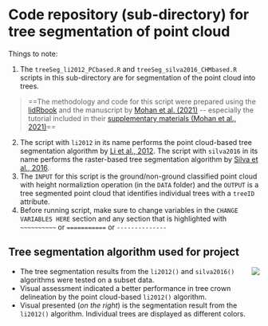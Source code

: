 # Code repository (sub-directory) for tree segmentation of point cloud

Things to note:
1. The `treeSeg_li2012_PCbased.R` and `treeSeg_silva2016_CHMbased.R` scripts in this sub-directory are for segmentation of the point cloud into trees. 
> ==The methodology and code for this script were prepared using the [lidRbook](https://r-lidar.github.io/lidRbook/chm.html) and the manuscript by [Mohan et al. (2021)](https://www.degruyter.com/document/doi/10.1515/geo-2020-0290/html?lang=en) -- especially the tutorial included in their [supplementary materials (Mohan et al., 2021)](https://www.degruyter.com/document/doi/10.1515/geo-2020-0290/downloadAsset/suppl/geo-2020-0290_sm.pdf)==
2. The script with `li2012` in its name performs the point cloud-based tree segmentation algorithm by [Li et al., 2012](https://www.ingentaconnect.com/content/asprs/pers/2012/00000078/00000001/art00006;jsessionid=1w3c8p4z49t5g.x-ic-live-02). The script with `silva2016` in its name performs the raster-based tree segmentation algorithm by [Silva et al., 2016](https://www.tandfonline.com/doi/full/10.1080/07038992.2016.1196582).
3. The `INPUT` for this script is the ground/non-ground classified point cloud with height normaliztion operation  (in the `DATA` folder) and the `OUTPUT` is a tree segmented point cloud that identifies individual trees with a `treeID` attribute. 
4. Before running script, make sure to change variables in the `CHANGE VARIABLES HERE` section and any section that is highlighted with `~~~~~~~~~~` or `===========` or `--------------` 

## Tree segmentation algorithm used for project

<img align="right" src="../../docs/treeSeg.gif">

* The tree segmentation results from the `li2012()` and `silva2016()` algorithms were tested on a subset data.  
* Visual assessment indicated a better performance in tree crown delineation by the point cloud-based `li2012()` algorithm.  
* Visual presented (*on the right*) is the segmentation result from the `li2012()` algorithm. Individual trees are displayed as different colors.
